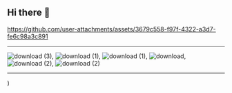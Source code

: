 ## Hi there 👋

https://github.com/user-attachments/assets/3679c558-f97f-4322-a3d7-fe6c98a3c891

---

![download (3)](https://github.com/user-attachments/assets/7db29a03-dd84-4a4f-ae4d-16c3be2c7594), 
![download (1)](https://github.com/user-attachments/assets/e9867680-5283-4a95-b7df-dc43705890bd),
![download (1)](https://github.com/user-attachments/assets/e9867680-5283-4a95-b7df-dc43705890bd),
![download](https://github.com/user-attachments/assets/2ca228f4-0380-4672-a12e-29f458bb0b05),
![download (2)](https://github.com/user-attachments/assets/69878985-e145-44f3-971d-25b495ad4132),
![download (2)](https://github.com/user-attachments/assets/69878985-e145-44f3-971d-25b495ad4132)

---
)


